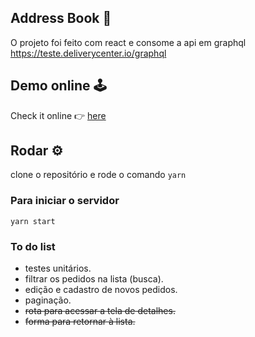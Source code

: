 ## Address Book 📕

O projeto foi feito com react e consome a api em graphql https://teste.deliverycenter.io/graphql

## Demo online 🕹️

Check it online 👉 [here](https://elated-kilby-fa4dbb.netlify.app/)

## Rodar ⚙️
clone o repositório e rode o comando
```yarn```
### Para iniciar o servidor
```yarn start```
### To do list

- testes unitários.
- filtrar os pedidos na lista (busca).
- edição e cadastro de novos pedidos.
- paginação.
- ~~rota para acessar a tela de detalhes.~~ 
- ~~forma para retornar à lista.~~ 
